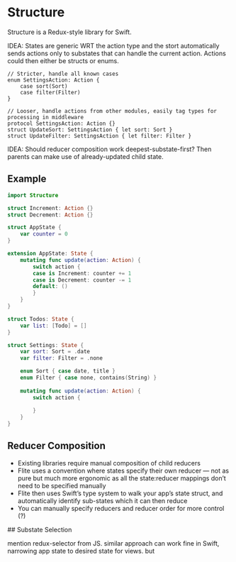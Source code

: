 # Structure

Structure is a Redux-style library for Swift.

IDEA: States are generic WRT the action type and the stort automatically sends actions only to substates that can handle the current action. Actions could then either be structs or enums.
```
// Stricter, handle all known cases
enum SettingsAction: Action {
    case sort(Sort)
    case filter(Filter)
}

// Looser, handle actions from other modules, easily tag types for processing in middleware
protocol SettingsAction: Action {}
struct UpdateSort: SettingsAction { let sort: Sort }
struct UpdateFilter: SettingsAction { let filter: Filter }
```

IDEA: Should reducer composition work deepest-substate-first? Then parents can make use of already-updated child state.

## Example

```swift
import Structure

struct Increment: Action {}
struct Decrement: Action {}

struct AppState {
    var counter = 0
}

extension AppState: State {
    mutating func update(action: Action) {
        switch action {
        case is Increment: counter += 1
        case is Decrement: counter -= 1
        default: ()
        }
    }
}

struct Todos: State {
    var list: [Todo] = []
}

struct Settings: State {
    var sort: Sort = .date
    var filter: Filter = .none   

    enum Sort { case date, title }
    enum Filter { case none, contains(String) }
    
    mutating func update(action: Action) {
        switch action {
        
        }
    }
}

```

## Reducer Composition

- Existing libraries require manual composition of child reducers
- Flite uses a convention where states specify their own reducer — not as pure but much more ergonomic as all the state:reducer mappings don’t need to be specified manually
- Flite then uses Swift’s type system to walk your app’s state struct, and automatically identify sub-states which it can then reduce
- You can manually specify reducers and reducer order for more control (?)
 
## Substate Selection

mention redux-selector from JS.
similar approach can work fine in Swift, narrowing app state to desired state for views.
but 










